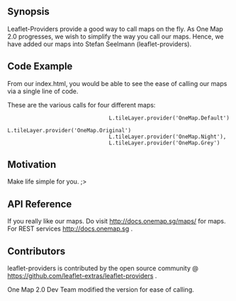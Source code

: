 ## Synopsis

Leaflet-Providers provide a good way to call maps on the fly. As One Map 2.0 progresses, we wish to simplify the way you call our maps. Hence, we have added our maps into Stefan Seelmann (leaflet-providers).


## Code Example

From our index.html, you would be able to see the ease of calling our maps via a single line of code.

These are the various calls for four different maps:

									L.tileLayer.provider('OneMap.Default')
									L.tileLayer.provider('OneMap.Original')
									L.tileLayer.provider('OneMap.Night'),
									L.tileLayer.provider('OneMap.Grey')

## Motivation

Make life simple for you. ;>

## API Reference

If you really like our maps. Do visit http://docs.onemap.sg/maps/ for maps. For REST services http://docs.onemap.sg .


## Contributors

leaflet-providers is contributed by the open source community @ https://github.com/leaflet-extras/leaflet-providers .

One Map 2.0 Dev Team modified the version for ease of calling. 

